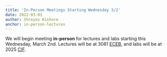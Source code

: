 ```yaml
---
title: 'In-Person Meetings Starting Wednesday 3/2'
date: 2022-03-01
author: Shreyas Kishore
anchor: in-person-lectures
---
```


We will begin meeting **in-person** for lectures and labs starting this Wednesday, March 2nd. Lectures will be at 3081 [ECEB](https://goo.gl/maps/D3gUK3Ump4BK9Vr48), and labs will be at 2025 [CIF](https://goo.gl/maps/mNncYM73846EHLDVA).